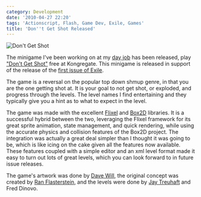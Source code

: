 ```yaml
---
category: Development
date: '2010-04-27 22:20'
tags: 'Actionscript, Flash, Game Dev, Exile, Games'
title: 'Don''t Get Shot Released'
---
```


![Don't Get Shot](http://media.bensnider.com/images/dgs_snap1.png)

The minigame I've been working on at my [day job](http://ournewgame.com)
has been released, play ["Don't Get
Shot"](http://www.kongregate.com/games/OurNewGame/dont-get-shot-issue-1?referrer=OurNewGame)
free at Kongregate. This minigame is released in support of the release
of the [first issue of Exile](http://ournewgame.com/buy-exile/).

The game is a reversal on the popular top down shmup genre, in that you
are the one getting shot at. It is your goal to not get shot, or
exploded, and progress through the levels. The level names I find
entertaining and they typically give you a hint as to what to expect in
the level.

The game was made with the excellent [Flixel](http://flixel.org/) and
[Box2D](http://box2dflash.sourceforge.net/) libraries. It is a
successful hybrid between the two, leveraging the Flixel framework for
its great sprite animation, state management, and quick rendering, while
using the accurate physics and collision features of the Box2D project.
The integration was actually a great deal simpler than I thought it was
going to be, which is like icing on the cake given all the features now
available. These features coupled with a simple editor and an xml level
format made it easy to turn out lots of great levels, which you can look
forward to in future issue releases.

The game's artwork was done by [Dave
Will](http://www.linkedin.com/pub/david-will/8/688/451), the original
concept was created by [Ran
Flasterstein](http://www.linkedin.com/in/ranflash), and the levels were
done by [Jay Treuhaft](http://www.jaytreuhaft.com/) and Fred Dinovo.
